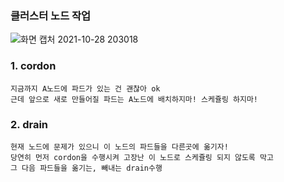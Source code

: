 ### 클러스터 노드 작업
![화면 캡처 2021-10-28 203018](https://user-images.githubusercontent.com/62214428/139247416-6cae8a30-675b-4f83-ba9a-39ebe8b03075.png)


### 1. cordon
```
지금까지 A노드에 파드가 있는 건 괜찮아 ok
근데 앞으로 새로 만들어질 파드는 A노드에 배치하지마! 스케쥴링 하지마!
```


### 2. drain
```
현재 노드에 문제가 있으니 이 노드의 파드들을 다른곳에 옮기자!
당연히 먼저 cordon을 수행시켜 고장난 이 노드로 스케쥴링 되지 않도록 막고
그 다음 파드들을 옮기는, 빼내는 drain수행
```
